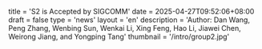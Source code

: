 title = 'S2 is Accepted by SIGCOMM'
date = 2025-04-27T09:52:06+08:00
draft = false
type = 'news'
layout = 'en'
description = 'Author: Dan Wang, Peng Zhang, Wenbing Sun, Wenkai Li, Xing Feng, Hao Li, Jiawei Chen, Weirong Jiang, and Yongping Tang'
thumbnail = '/intro/group2.jpg'